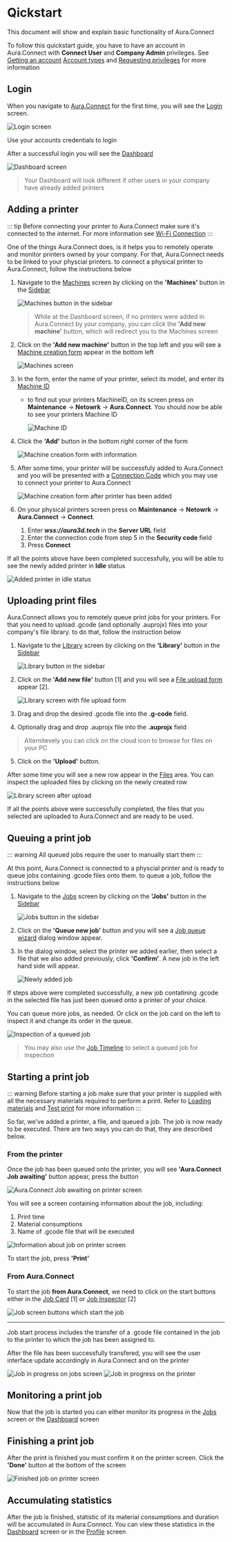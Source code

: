 # Qickstart

This document will show and explain basic functionality of Aura.Connect

To follow this quickstart guide, you have to have an account in Aura.Connect with **Connect User** and **Company Admin** privileges. See [Getting an account](/aura-connect/getting-an-account/) [Account types](/aura-connect/getting-an-account/#account-types) and [Requesting privileges](/aura-connect/getting-an-account/#requesting-privileges) for more information

## Login

When you navigate to [Aura.Connect](https://aura3d.tech) for the first time, you will see the [Login](/aura-connect/gui/#login) screen.

![Login screen](./media/login_screen.png)

Use your accounts credentials to login

After a successful login you will see the [Dashboard](/aura-connect/gui/#dashboard)

![Dashboard screen](./media/dashboard_1.png)

> Your Dashboard will look different if other users in your company have already added printers

## Adding a printer

::: tip
Before connecting your printer to Aura.Connect make sure it's connected to the internet. For more information see [Wi-Fi Connection](https://support.anisoprint.com/composer/manual/#wi-fi-connection)
:::

One of the things Aura.Connect does, is it helps you to remotely operate and monitor printers owned by your company. For that, Aura.Connect needs to be linked to your physcial printers. to connect a physical printer to Aura.Connect, follow the instructions below

1. Navigate to the [Machines](/aura-connect/gui/#machines) screen by clicking on the **'Machines'** button in the [Sidebar](/aura-connect/gui/#sidebar)

    ![Machines button in the sidebar](./media/machines_button_in_the_sidebar.png)

    > While at the Dashboard screen, if no printers were added in Aura.Connect by your company, you can click the **'Add new machine'** button, which will redirect you to the Machines screen

2. Click on the **'Add new machine'** button in the top left and you will see a [Machine creation form](/aura-connect/gui/#add-new-printer) appear in the bottom left

    ![Machines screen](./media/machines_screen_when_adding_a_new_printer.png)

3. In the form, enter the name of your printer, select its model, and enter its [Machine ID](/aura-connect/terminology/#machine-id)

    - to find out your printers MachineID, on its screen press on **Maintenance** -> **Netowrk** -> **Aura.Connect**. You should now be able to see your printers Machine ID

        ![Machine ID](./media/machine_id_on_printer_screen.png)

4. Click the **'Add'** button in the bottom right corner of the form

    ![Machine creation form with information](./media/machine_creation_form_with_information.png)

5. After some time, your printer will be successfuly added to Aura.Connect and you will be presented with a [Connection Code](/aura-connect/terminology/#connection-code) which you may use to connect your printer to Aura.Connect

    ![Machine creation form after printer has been added](./media/machine_creation_form_after_printer_has_been_added.png)

6. On your physical printers screen press on **Maintenance** -> **Netowrk** -> **Aura.Connect** -> **Connect**.

    1. Enter ***wss://aura3d.tech*** in the **Server URL** field
    2. Enter the connection code from step 5 in the **Security code** field
    3. Press **Connect**

If all the points above have been completed successfully, you will be able to see the newly added printer in **Idle** status

![Added printer in idle status](./media/added_printer_in_idle_status.png)
 
## Uploading print files

Aura.Connect allows you to remotely queue print jobs for your printers. For that you need to upload .gcode (and optionally .auprojx) files into your company's file library. to do that, follow the instruction below

1. Navigate to the [Library](/aura-connect/gui/#library) screen by clicking on the **'Library'** button in the [Sidebar](/aura-connect/gui/#sidebar)

    ![Library button in the sidebar](./media/library_button_in_the_sidebar.png)

2. Click on the **'Add new file'** button [1] and you will see a [File upload form](/aura-connect/gui/#add-file-form) appear [2].

    ![Library screen with file upload form](./media/library_screen_with_file_upload_form.png)

3. Drag and drop the desired .gcode file into the **.g-code** field.

4. Optionally drag and drop .auprojx file into the **.auprojx** field

> Alternitevely you can click on the cloud icon to browse for files on your PC

5. Click on the **'Upload'** button.


After some time you will see a new row appear in the [Files](/aura-connect/gui/#files-panel) area. You can inspect the uploaded files by clicking on the newly created row

![Library screen after upload](./media/library_screen_after_upload.png)

If all the points above were successfully completed, the files that you selected are uploaded to Aura.Connect and are ready to be used. 

## Queuing a print job

::: warning
All queued jobs require the user to manually start them
:::

At this point, Aura.Connect is connected to a physcial printer and is ready to queue jobs containing .gcode files onto them. to queue a job, follow the instructions below

1. Navigate to the [Jobs](/aura-connect/gui/#jobs) screen by clicking on the **'Jobs'** button in the [Sidebar](/aura-connect/gui/#sidebar)

    ![Jobs button in the sidebar](./media/jobs_button_in_the_sidebar.png)

2. Click on the **'Queue new job'** button and you will see a [Job queue wizard](/aura-connect/gui/#queue-a-new-job) dialog window appear.

3. In the dialog window, select the printer we added earlier, then select a file that we also added previously, click **'Confirm'**. A new job in the left hand side will appear.

    ![Newly added job](./media/newly_added_job.png)

If steps above were completed successfully, a new job contatining .gcode in the selected file has just been queued onto a printer of your choice.

You can queue more jobs, as needed. Or click on the job card on the left to inspect it and change its order in the queue.

![Inspection of a queued job](./media/inspection_of_a_queued_job.png)

> You may also use the [Job Timeline](/aura-connect/gui/#job-timeline) to select a queued job for inspection

## Starting a print job

::: warning
Before starting a job make sure that your printer is supplied with all the necessary materials required to perform a print. Refer to [Loading materials](https://support.anisoprint.com/composer/manual/#loading-materials-2) and [Test print](https://support.anisoprint.com/composer/manual/#loading-materials-2) for more information
:::

So far, we've added a printer, a file, and queued a job. The job is now ready to be executed. There are two ways you can do that, they are described below. 

### From the printer

Once the job has been queued onto the printer, you will see **'Aura.Connect Job awaiting'** button appear, press the button

![Aura.Connect Job awaiting on printer screen](./media/aura_connect_job_awaiting_button_on_pritner_screen.png)

You will see a screen containing information about the job, including:

1. Print time
2. Material consumptions
3. Name of .gcode file that will be executed

![Information about job on printer screen](./media/job_info_on_printer_screen.png)

To start the job, press **'Print'**

### From Aura.Connect

To start the job **from Aura.Connect**, we need to click on the start buttons either in the [Job Card](/aura-connect/gui/#job-cards) [1] or [Job Inspector](/aura-connect/gui/#job-inspector) [2]

![Job screen buttons which start the job](./media/jobs_screen_buttons_which_start_the_job.png)

---

Job start process includes the transfer of a .gcode file contained in the job to the printer to which the job has been assigned to.

After the file has been successfully transfered, you will see the user interface update accordingly in Aura.Connect and on the printer

![Job in progress on jobs screen](./media/jobs_screen_job_in_progress.png)
![Job in progress on the printer](./media/job_in_progress_on_the_printer.png)

## Monitoring a print job

Now that the job is started you can either monitor its progress in the [Jobs](/aura-connect/gui/#jobs) screen or the [Dashboard](/aura-connect/gui/#dashboard) screen

## Finishing a print job

After the print is finished you must confirm it on the printer screen. Click the **'Done'** button at the bottom of the screen

![Finished job on printer screen](./media/finished_job_on_printer_screen.png)

## Accumulating statistics

After the job is finished, statistic of its material consumptions and duration will be accumulated in Aura.Connect. You can view these statistics in the [Dashboard](/aura-connect/gui/#dashboard) screen or in the [Profile](/aura-connect/gui/#profile) screen


